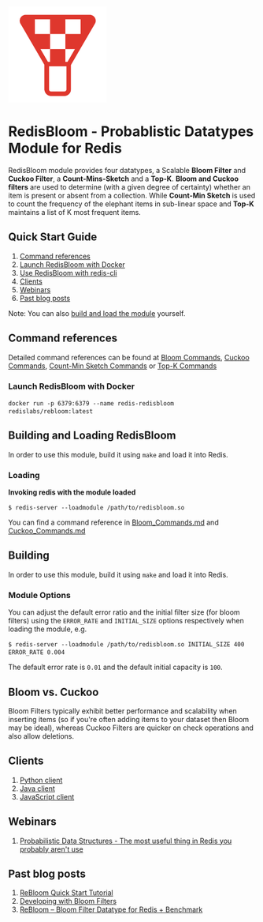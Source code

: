 <img src="icon-probabilistic.png" alt="logo" width="200"/>

# RedisBloom - Probablistic Datatypes Module for Redis

RedisBloom module provides four datatypes, a Scalable **Bloom Filter** and **Cuckoo Filter**, a **Count-Mins-Sketch** and a **Top-K**.
**Bloom and Cuckoo filters** are used to determine (with a given degree of certainty) whether an item is present or absent from a collection. While **Count-Min Sketch** is used to count the frequency of the elephant items in sub-linear space and **Top-K** maintains a list of K most frequent items.

## Quick Start Guide
1. [Command references](#command-references)
1. [Launch RedisBloom with Docker](#launch-redisbloom-with-docker)
1. [Use RedisBloom with redis-cli](#use-redisbloom-with-redis-cli)
1. [Clients](#clients)
1. [Webinars](#webinars)
1. [Past blog posts](#past-blog-posts)

Note: You can also [build and load the module](#building-and-loading-redisbloom) yourself.

## Command references
Detailed command references can be found at [Bloom Commands](Bloom_Commands.md),
[Cuckoo Commands](Cuckoo_Commands.md), [Count-Min Sketch Commands](CountMinSketch_Commands.md) or [Top-K Commands](TopK_Commands.md)

### Launch RedisBloom with Docker
```
docker run -p 6379:6379 --name redis-redisbloom redislabs/rebloom:latest
```

## Building and Loading RedisBloom

In order to use this module, build it using `make` and load it into Redis.

### Loading

**Invoking redis with the module loaded**

```
$ redis-server --loadmodule /path/to/redisbloom.so
```

You can find a command reference in [Bloom\_Commands.md](Bloom_Commands.md)
and [Cuckoo\_Commands.md](Cuckoo_Commands.md)

## Building

In order to use this module, build it using `make` and load it into Redis.

### Module Options

You can adjust the default error ratio and the initial filter size (for bloom filters)
using the `ERROR_RATE` and `INITIAL_SIZE` options respectively when loading the
module, e.g.

```
$ redis-server --loadmodule /path/to/redisbloom.so INITIAL_SIZE 400 ERROR_RATE 0.004
```

The default error rate is `0.01` and the default initial capacity is `100`.

## Bloom vs. Cuckoo
Bloom Filters typically exhibit better performance and scalability when inserting
items (so if you're often adding items to your dataset then Bloom may be ideal),
whereas Cuckoo Filters are quicker on check operations and also allow deletions.

## Clients
1. [Python client](https://github.com/RedisBloom/redisbloom-py)
1. [Java client](https://github.com/RedisBloom/JReBloom)
1. [JavaScript client](https://github.com/albert-team/rebloom)


## Webinars
1. [Probabilistic Data Structures - The most useful thing in Redis you probably aren't use](https://youtu.be/dq-0xagF7v8?t=102)

## Past blog posts
1. [ReBloom Quick Start Tutorial](https://docs.redislabs.com/latest/rs/getting-started/creating-database/rebloom/)
1. [Developing with Bloom Filters](https://docs.redislabs.com/latest/rs/developing/modules/bloom-filters/)
1. [ReBloom – Bloom Filter Datatype for Redis + Benchmark](https://redislabs.com/blog/rebloom-bloom-filter-datatype-redis/)
